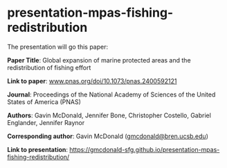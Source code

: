 # presentation-mpas-fishing-redistribution

The presentation will go this paper:

**Paper Title**: Global expansion of marine protected areas and the redistribution of fishing effort

**Link to paper**: www.pnas.org/doi/10.1073/pnas.2400592121

**Journal**: Proceedings of the National Academy of Sciences of the United States of America (PNAS)

**Authors**: Gavin McDonald, Jennifer Bone, Christopher Costello, Gabriel Englander, Jennifer Raynor

**Corresponding author**: Gavin McDonald (gmcdonald@bren.ucsb.edu)

**Link to presentation**: https://gmcdonald-sfg.github.io/presentation-mpas-fishing-redistribution/
